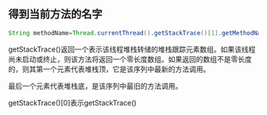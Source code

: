 ## 得到当前方法的名字

```java
String methodName=Thread.currentThread().getStackTrace()[1].getMethodName();
```

getStackTrace()返回一个表示该线程堆栈转储的堆栈跟踪元素数组。如果该线程尚未启动或终止，则该方法将返回一个零长度数组。如果返回的数组不是零长度的，则其第一个元素代表堆栈顶，它是该序列中最新的方法调用。

最后一个元素代表堆栈底，是该序列中最旧的方法调用。

getStackTrace()[0]表示getStackTrace()